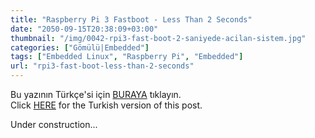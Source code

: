 ```yaml
---
title: "Raspberry Pi 3 Fastboot - Less Than 2 Seconds"
date: "2050-09-15T20:38:09+03:00"
thumbnail: "/img/0042-rpi3-fast-boot-2-saniyede-acilan-sistem.jpg"
categories: ["Gömülü|Embedded"]
tags: ["Embedded Linux", "Raspberry Pi", "Embedded"]
url: "rpi3-fast-boot-less-than-2-seconds"
---
```


Bu yazının Türkçe'si için [BURAYA](/rpi3-fast-boot-2-saniyede-acilan-sistem) tıklayın. <br>
Click [HERE](/rpi3-fast-boot-2-saniyede-acilan-sistem) for the Turkish version of this post.

Under construction...
